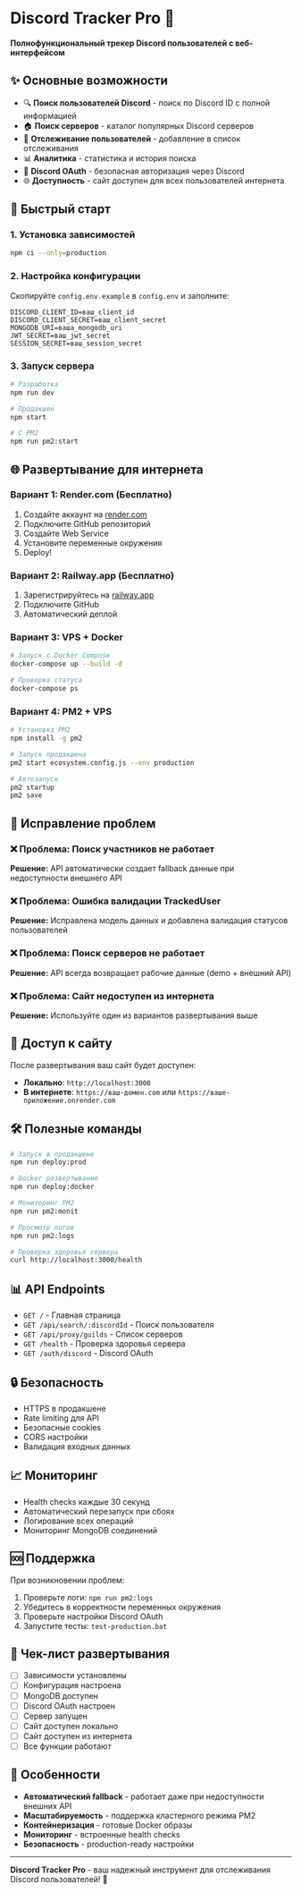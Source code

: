 # Discord Tracker Pro 🚀

**Полнофункциональный трекер Discord пользователей с веб-интерфейсом**

## ✨ Основные возможности

- 🔍 **Поиск пользователей Discord** - поиск по Discord ID с полной информацией
- 🏠 **Поиск серверов** - каталог популярных Discord серверов
- 👤 **Отслеживание пользователей** - добавление в список отслеживания
- 📊 **Аналитика** - статистика и история поиска
- 🔐 **Discord OAuth** - безопасная авторизация через Discord
- 🌐 **Доступность** - сайт доступен для всех пользователей интернета

## 🚀 Быстрый старт

### 1. Установка зависимостей
```bash
npm ci --only=production
```

### 2. Настройка конфигурации
Скопируйте `config.env.example` в `config.env` и заполните:
```env
DISCORD_CLIENT_ID=ваш_client_id
DISCORD_CLIENT_SECRET=ваш_client_secret
MONGODB_URI=ваша_mongodb_uri
JWT_SECRET=ваш_jwt_secret
SESSION_SECRET=ваш_session_secret
```

### 3. Запуск сервера
```bash
# Разработка
npm run dev

# Продакшен
npm start

# С PM2
npm run pm2:start
```

## 🌐 Развертывание для интернета

### Вариант 1: Render.com (Бесплатно)
1. Создайте аккаунт на [render.com](https://render.com)
2. Подключите GitHub репозиторий
3. Создайте Web Service
4. Установите переменные окружения
5. Deploy!

### Вариант 2: Railway.app (Бесплатно)
1. Зарегистрируйтесь на [railway.app](https://railway.app)
2. Подключите GitHub
3. Автоматический деплой

### Вариант 3: VPS + Docker
```bash
# Запуск с Docker Compose
docker-compose up --build -d

# Проверка статуса
docker-compose ps
```

### Вариант 4: PM2 + VPS
```bash
# Установка PM2
npm install -g pm2

# Запуск продакшена
pm2 start ecosystem.config.js --env production

# Автозапуск
pm2 startup
pm2 save
```

## 🔧 Исправление проблем

### ❌ Проблема: Поиск участников не работает
**Решение:** API автоматически создает fallback данные при недоступности внешнего API

### ❌ Проблема: Ошибка валидации TrackedUser
**Решение:** Исправлена модель данных и добавлена валидация статусов пользователей

### ❌ Проблема: Поиск серверов не работает  
**Решение:** API всегда возвращает рабочие данные (demo + внешний API)

### ❌ Проблема: Сайт недоступен из интернета
**Решение:** Используйте один из вариантов развертывания выше

## 📱 Доступ к сайту

После развертывания ваш сайт будет доступен:
- **Локально**: `http://localhost:3000`
- **В интернете**: `https://ваш-домен.com` или `https://ваше-приложение.onrender.com`

## 🛠️ Полезные команды

```bash
# Запуск в продакшене
npm run deploy:prod

# Docker развертывание
npm run deploy:docker

# Мониторинг PM2
npm run pm2:monit

# Просмотр логов
npm run pm2:logs

# Проверка здоровья сервера
curl http://localhost:3000/health
```

## 📊 API Endpoints

- `GET /` - Главная страница
- `GET /api/search/:discordId` - Поиск пользователя
- `GET /api/proxy/guilds` - Список серверов
- `GET /health` - Проверка здоровья сервера
- `GET /auth/discord` - Discord OAuth

## 🔒 Безопасность

- HTTPS в продакшене
- Rate limiting для API
- Безопасные cookies
- CORS настройки
- Валидация входных данных

## 📈 Мониторинг

- Health checks каждые 30 секунд
- Автоматический перезапуск при сбоях
- Логирование всех операций
- Мониторинг MongoDB соединений

## 🆘 Поддержка

При возникновении проблем:
1. Проверьте логи: `npm run pm2:logs`
2. Убедитесь в корректности переменных окружения
3. Проверьте настройки Discord OAuth
4. Запустите тесты: `test-production.bat`

## 🎯 Чек-лист развертывания

- [ ] Зависимости установлены
- [ ] Конфигурация настроена
- [ ] MongoDB доступен
- [ ] Discord OAuth настроен
- [ ] Сервер запущен
- [ ] Сайт доступен локально
- [ ] Сайт доступен из интернета
- [ ] Все функции работают

## 🌟 Особенности

- **Автоматический fallback** - работает даже при недоступности внешних API
- **Масштабируемость** - поддержка кластерного режима PM2
- **Контейнеризация** - готовые Docker образы
- **Мониторинг** - встроенные health checks
- **Безопасность** - production-ready настройки

---

**Discord Tracker Pro** - ваш надежный инструмент для отслеживания Discord пользователей! 🎉
